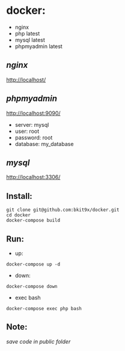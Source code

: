 # docker:
- nginx
- php latest
- mysql latest
- phpmyadmin latest

## *nginx*
[http://localhost/](http://localhost/)

## *phpmyadmin*
[http://localhost:9090/](http://localhost:9090/)
- server: mysql
- user: root
- password: root
- database: my_database

## *mysql*
[http://localhost:3306/](http://localhost:3306/)

## Install:
```
git clone git@github.com:bkit9x/docker.git
cd docker
docker-compose build
```

## Run:
- up:
```
docker-compose up -d
```

- down:
```
docker-compose down
```

- exec bash
```
docker-compose exec php bash
```
## Note:
*save code in public folder*